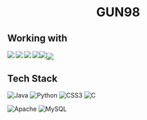<h1 align="center">GUN98</h1>



<h2>Working with</h2>
<img align="left" src="https://img.shields.io/badge/MS%20SQL%20Sever-CC2927?style=for-the-badge&logo=microsoft%20sql%20server&logoColor=white"><img src="https://img.shields.io/badge/.NET-5C2D91?style=for-the-badge&logo=.net&logoColor=white"><img align="left" src="https://img.shields.io/badge/Visual%20Studio-5C2D91.svg?style=for-the-badge&logo=visual-studio&logoColor=white"><img src="https://img.shields.io/badge/c%23-%23239120.svg?style=for-the-badge&logo=c-sharp&logoColor=white"><img align="left" src="https://img.shields.io/badge/html5-%23E34F26.svg?style=for-the-badge&logo=html5&logoColor=white"><img align="center" src="https://img.shields.io/badge/javascript-%23323330.svg?style=for-the-badge&logo=javascript&logoColor=%23F7DF1E">

<h2>Tech Stack</h2> 

<!-- Languages -->

![Java](https://img.shields.io/badge/java-%23ED8B00.svg?style=for-the-badge&logo=java&logoColor=white) ![Python](https://img.shields.io/badge/python-3670A0?style=for-the-badge&logo=python&logoColor=ffdd54) ![CSS3](https://img.shields.io/badge/css3-%231572B6.svg?style=for-the-badge&logo=css3&logoColor=white) ![C](https://img.shields.io/badge/c-%2300599C.svg?style=for-the-badge&logo=c&logoColor=white)

<!-- Server -->
![Apache](https://img.shields.io/badge/apache-%23D42029.svg?style=for-the-badge&logo=apache&logoColor=white)<!-- DB -->
![MySQL](https://img.shields.io/badge/mysql-%2300f.svg?style=for-the-badge&logo=mysql&logoColor=white) 
